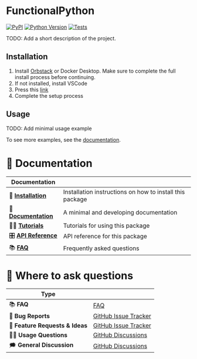 # FunctionalPython

[![PyPI](https://img.shields.io/pypi/v/FunctionalSequentialPython.svg)][pypi status]
[![Python Version](https://img.shields.io/pypi/pyversions/FunctionalSequentialPython)][pypi status]
[![Tests](https://github.com/MartinBernstorff/FunctionalPython/actions/workflows/tests.yml/badge.svg)][tests]

[pypi status]: https://pypi.org/project/FunctionalPython/
[tests]: https://github.com/MartinBernstorff/FunctionalPython/actions?workflow=Tests
[black]: https://github.com/psf/black


<!-- start short-description -->

TODO: Add a short description of the project.

<!-- end short-description -->

## Installation
1. Install [Orbstack](https://orbstack.dev/) or Docker Desktop. Make sure to complete the full install process before continuing.
2. If not installed, install VSCode
3. Press this [link](https://vscode.dev/redirect?url=vscode://ms-vscode-remote.remote-containers/cloneInVolume?url=https://github.com/Aarhus-Psychiatry-Research/psycop-common)
4. Complete the setup process

## Usage

TODO: Add minimal usage example

To see more examples, see the [documentation].

# 📖 Documentation

| Documentation         |                                                          |
| --------------------- | -------------------------------------------------------- |
| 🔧 **[Installation]**  | Installation instructions on how to install this package |
| 📖 **[Documentation]** | A minimal and developing documentation                   |
| 👩‍💻 **[Tutorials]**     | Tutorials for using this package                         |
| 🎛️ **[API Reference]** | API reference for this package                           |
| 📚 **[FAQ]**           | Frequently asked questions                               |


# 💬 Where to ask questions

| Type                           |                        |
| ------------------------------ | ---------------------- |
| 📚 **FAQ**                      | [FAQ]                  |
| 🚨 **Bug Reports**              | [GitHub Issue Tracker] |
| 🎁 **Feature Requests & Ideas** | [GitHub Issue Tracker] |
| 👩‍💻 **Usage Questions**          | [GitHub Discussions]   |
| 🗯 **General Discussion**       | [GitHub Discussions]   |

[Documentation]: https://MartinBernstorff.github.io/FunctionalPython/index.html
[Installation]: https://MartinBernstorff.github.io/FunctionalPython/installation.html
[Tutorials]: https://MartinBernstorff.github.io/FunctionalPython/tutorials.html
[API Reference]: https://MartinBernstorff.github.io/FunctionalPython/references.html
[FAQ]: https://MartinBernstorff.github.io/FunctionalPython/faq.html
[github issue tracker]: https://github.com/MartinBernstorff/FunctionalPython/issues
[github discussions]: https://github.com/MartinBernstorff/FunctionalPython/discussions


